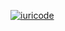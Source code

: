 [![iuricode](https://github-readme-stats.vercel.app/api/top-langs/?username=trackedby&hide=html&layout=compact&theme=dracula)](https://github.com/trackedby/)
